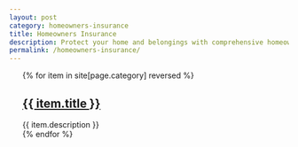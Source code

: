 ```yaml
---
layout: post
category: homeowners-insurance
title: Homeowners Insurance
description: Protect your home and belongings with comprehensive homeowners insurance. Our experts provide reliable information and comparisons to help you find the right coverage for your needs and budget.
permalink: /homeowners-insurance/
---
```


<ul>
{% for item in site[page.category] reversed %}
   <div class="post">
	<h2 class="post-title">
	  <a href="{{ item.url | absolute_url }}">
		{{ item.title }}
	  </a>
	</h2>
	{{ item.description  }}
  </div>
{% endfor %}
</ul>
